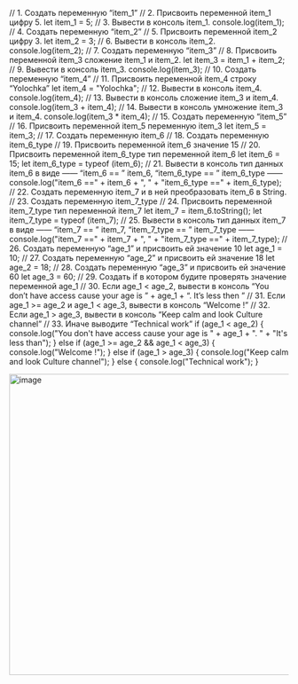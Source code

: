 // 1. Создать переменную “item_1”
// 2. Присвоить переменной item_1 цифру 5.
let item_1 = 5;
// 3. Вывести в консоль item_1.
console.log(item_1);
// 4. Создать переменную “item_2”
// 5. Присвоить переменной item_2 цифру 3.
let item_2 = 3;
// 6. Вывести в консоль item_2.
console.log(item_2);
// 7. Создать переменную “item_3”
// 8. Присвоить переменной item_3 сложение item_1 и item_2.
let item_3 = item_1 + item_2;
// 9. Вывести в консоль item_3.
console.log(item_3);
// 10. Создать переменную “item_4”
// 11. Присвоить переменной item_4 строку “Yolochka”
let item_4 = "Yolochka";
// 12. Вывести в консоль item_4.
console.log(item_4);
// 13. Вывести в консоль сложение item_3 и item_4.
console.log(item_3 + item_4);
// 14. Вывести в консоль умножение item_3 и item_4.
console.log(item_3 * item_4);
// 15. Создать переменную “item_5”
// 16. Присвоить переменной item_5 переменную item_3
let item_5 = item_3;
// 17. Создать переменную item_6
// 18. Создать переменную item_6_type
// 19. Присвоить переменной item_6 значение 15
// 20. Присвоить переменной item_6_type тип переменной item_6
let item_6 = 15;
let item_6_type = typeof (item_6);
// 21. Вывести в консоль тип данных item_6 в виде ——  “item_6 == ”  item_6,  “item_6_type == ”  item_6_type ——
console.log("item_6 ==" + item_6 + ", " + "item_6_type ==" + item_6_type);
// 22. Создать переменную item_7 и в ней преобразовать item_6 в String.
// 23. Создать переменную item_7_type
// 24. Присвоить переменной item_7_type тип переменной item_7
let item_7 = item_6.toString();
let item_7_type = typeof (item_7);
// 25. Вывести в консоль тип данных item_7 в виде ——  “item_7 == ”  item_7,  “item_7_type == ”  item_7_type ——
console.log("item_7 ==" + item_7 + ", " + "item_7_type ==" + item_7_type);
// 26. Создать переменную “age_1” и присвоить ей значение 10
let age_1 = 10;
// 27. Создать переменную “age_2” и присвоить ей значение 18
let age_2 = 18;
// 28. Создать переменную “age_3” и присвоить ей значение 60
let age_3 = 60;
// 29. Создать if в котором будите проверять значение переменной age_1
// 30. Если age_1 < age_2, вывести в консоль “You don’t have access cause your age is ” + age_1 + “. It’s less then ”
// 31. Если age_1 >=  age_2 и age_1 <  age_3, вывести в консоль “Welcome  !”
// 32. Если age_1  > age_3, вывести в консоль “Keep calm and look Culture channel”
// 33. Иначе выводите “Technical work”
if (age_1 < age_2) {
    console.log("You don't have access cause your age is " + age_1 + ". " + "It's less than");
}
else if (age_1 >= age_2 && age_1 < age_3) {
    console.log("Welcome !");
}
else if (age_1 > age_3) {
    console.log("Keep calm and look Culture channel");
}
else {
    console.log("Technical work");
}

<img width="543" alt="image" src="https://user-images.githubusercontent.com/106442178/174446143-5cc30b5f-ccc2-4dd0-adb6-b1ffa0116849.png">
